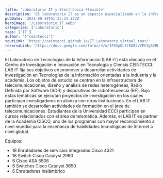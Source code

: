 ```yaml
---
title: 'Laboratorio IT y Electrónica Flexible'
description: 'El laboratorio IT es un espacio especializado en la infraestructura de redes de comunicaciones, plataformas de radiofrecuencia (RF).'
pubDate: '2021-09-19T01:22:34.123Z'
heroImage: '/Laboratorio_IT.webp'
categories: ['Laboratorio']
tags: ['IT']
author: '["ceintecci"]'
tourLink: 'https://ceintecci.github.io/IT_Laboratory_virtual_tour/'
reservaLink: 'https://docs.google.com/forms/d/e/1FAIpQLSfKU8zVVEhIg6VHBrs6bl-SqebZp7P7CPASeR1L1yA_gKaBUA/viewform'
---
```


El Laboratorio de Tecnologías de la Información (LAB IT) está ubicado en el Centro de Investigación e Innovación en Tecnología y Ciencia CEINTECCI. LAB IT fija sus objetivos en promover y desarrollar actividades de investigación en Tecnologías de la Información orientadas a la Industria y la academia. Los objetos de estudio se centran en la infraestructura de telecomunicaciones, diseño y análisis de redes heterogéneas, Radio Definida por Software (SDR) y dispositivos de radiofrecuencia (RF). Bajo estas temáticas se ejecutan proyectos de investigación en los cuales participan investigadores en alianza con otras Instituciones. En el LAB IT también se desarrollan actividades de formación en el área de telecomunicaciones. Estudiantes de la Universidad ECCI participan en cursos relacionados con el área de telemática. Además, el LAB IT es partner de la Academia CISCO, uno de los programas con mayor reconocimiento a nivel mundial para la enseñanza de habilidades tecnológicas de Internet a nivel global.

Equipos:
-	18 Enrutadores de servicios integrados Cisco 4321 
-	18 Switch Cisco Catalyst 2960 
-	6 Cisco ASA 5506 
-	6 Switches Cisco Catalyst 3650 
-	6 Enrutadores inalámbrico
